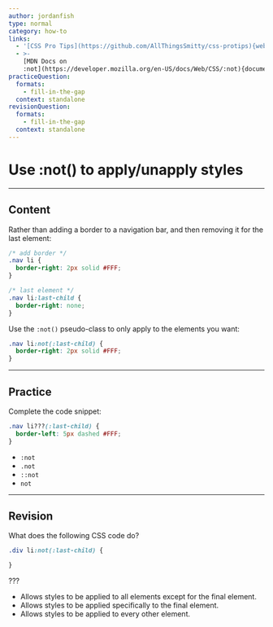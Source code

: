 ```yaml
---
author: jordanfish
type: normal
category: how-to
links:
  - '[CSS Pro Tips](https://github.com/AllThingsSmitty/css-protips){website}'
  - >-
    [MDN Docs on
    :not](https://developer.mozilla.org/en-US/docs/Web/CSS/:not){documentation}
practiceQuestion:
  formats:
    - fill-in-the-gap
  context: standalone
revisionQuestion:
  formats:
    - fill-in-the-gap
  context: standalone
---
```


# Use :not() to apply/unapply styles


---

## Content

Rather than adding a border to a navigation bar, and then removing it for the last element:

```css
/* add border */
.nav li {
  border-right: 2px solid #FFF;
}

/* last element */
.nav li:last-child {
  border-right: none;
}
```

Use the `:not()` pseudo-class to only apply to the elements you want:

```css
.nav li:not(:last-child) {
  border-right: 2px solid #FFF;
}
```


---

## Practice

Complete the code snippet:

```css
.nav li???(:last-child) {
  border-left: 5px dashed #FFF;
}
```

- `:not`
- `.not`
- `::not`
- `not`


---

## Revision

What does the following CSS code do?

```css
.div li:not(:last-child) {

}
```

???

- Allows styles to be applied to all elements except for the final element.
- Allows styles to be applied specifically to the final element.
- Allows styles to be applied to every other element.
